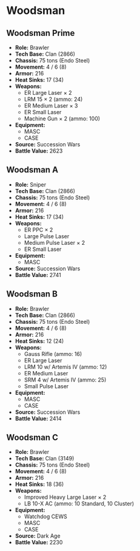 # Woodsman
## Woodsman Prime
- **Role:** Brawler
- **Tech Base:** Clan (2866)
- **Chassis:** 75 tons (Endo Steel)
- **Movement:** 4 / 6 (8)
- **Armor:** 216
- **Heat Sinks:** 17 (34)
- **Weapons:**
  - ER Large Laser × 2
  - LRM 15 × 2 (ammo: 24)
  - ER Medium Laser × 3
  - ER Small Laser
  - Machine Gun × 2 (ammo: 100)
- **Equipment:**
  - MASC
  - CASE
- **Source:** Succession Wars
- **Battle Value:** 2623

## Woodsman A
- **Role:** Sniper
- **Tech Base:** Clan (2866)
- **Chassis:** 75 tons (Endo Steel)
- **Movement:** 4 / 6 (8)
- **Armor:** 216
- **Heat Sinks:** 17 (34)
- **Weapons:**
  - ER PPC × 2
  - Large Pulse Laser
  - Medium Pulse Laser × 2
  - ER Small Laser
- **Equipment:**
  - MASC
- **Source:** Succession Wars
- **Battle Value:** 2741

## Woodsman B
- **Role:** Brawler
- **Tech Base:** Clan (2866)
- **Chassis:** 75 tons (Endo Steel)
- **Movement:** 4 / 6 (8)
- **Armor:** 216
- **Heat Sinks:** 12 (24)
- **Weapons:**
  - Gauss Rifle (ammo: 16)
  - ER Large Laser
  - LRM 10 w/ Artemis IV (ammo: 12)
  - ER Medium Laser
  - SRM 4 w/ Artemis IV (ammo: 25)
  - Small Pulse Laser
- **Equipment:**
  - MASC
  - CASE
- **Source:** Succession Wars
- **Battle Value:** 2414

## Woodsman C
- **Role:** Brawler
- **Tech Base:** Clan (3149)
- **Chassis:** 75 tons (Endo Steel)
- **Movement:** 4 / 6 (8)
- **Armor:** 216
- **Heat Sinks:** 18 (36)
- **Weapons:**
  - Improved Heavy Large Laser × 2
  - LB 10-X AC (ammo: 10 Standard, 10 Cluster)
- **Equipment:**
  - Watchdog CEWS
  - MASC
  - CASE
- **Source:** Dark Age
- **Battle Value:** 2230

